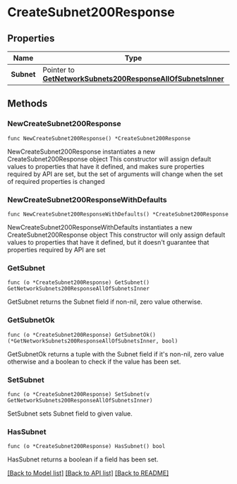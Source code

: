 # CreateSubnet200Response

## Properties

Name | Type | Description | Notes
------------ | ------------- | ------------- | -------------
**Subnet** | Pointer to [**GetNetworkSubnets200ResponseAllOfSubnetsInner**](GetNetworkSubnets200ResponseAllOfSubnetsInner.md) |  | [optional] 

## Methods

### NewCreateSubnet200Response

`func NewCreateSubnet200Response() *CreateSubnet200Response`

NewCreateSubnet200Response instantiates a new CreateSubnet200Response object
This constructor will assign default values to properties that have it defined,
and makes sure properties required by API are set, but the set of arguments
will change when the set of required properties is changed

### NewCreateSubnet200ResponseWithDefaults

`func NewCreateSubnet200ResponseWithDefaults() *CreateSubnet200Response`

NewCreateSubnet200ResponseWithDefaults instantiates a new CreateSubnet200Response object
This constructor will only assign default values to properties that have it defined,
but it doesn't guarantee that properties required by API are set

### GetSubnet

`func (o *CreateSubnet200Response) GetSubnet() GetNetworkSubnets200ResponseAllOfSubnetsInner`

GetSubnet returns the Subnet field if non-nil, zero value otherwise.

### GetSubnetOk

`func (o *CreateSubnet200Response) GetSubnetOk() (*GetNetworkSubnets200ResponseAllOfSubnetsInner, bool)`

GetSubnetOk returns a tuple with the Subnet field if it's non-nil, zero value otherwise
and a boolean to check if the value has been set.

### SetSubnet

`func (o *CreateSubnet200Response) SetSubnet(v GetNetworkSubnets200ResponseAllOfSubnetsInner)`

SetSubnet sets Subnet field to given value.

### HasSubnet

`func (o *CreateSubnet200Response) HasSubnet() bool`

HasSubnet returns a boolean if a field has been set.


[[Back to Model list]](../README.md#documentation-for-models) [[Back to API list]](../README.md#documentation-for-api-endpoints) [[Back to README]](../README.md)



